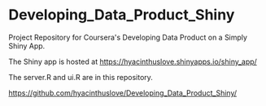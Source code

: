 # Developing_Data_Product_Shiny
Project Repository for Coursera's Developing Data Product on a Simply Shiny App.

The Shiny app is hosted at https://hyacinthuslove.shinyapps.io/shiny_app/

The server.R and ui.R are in this repository.

https://github.com/hyacinthuslove/Developing_Data_Product_Shiny/
